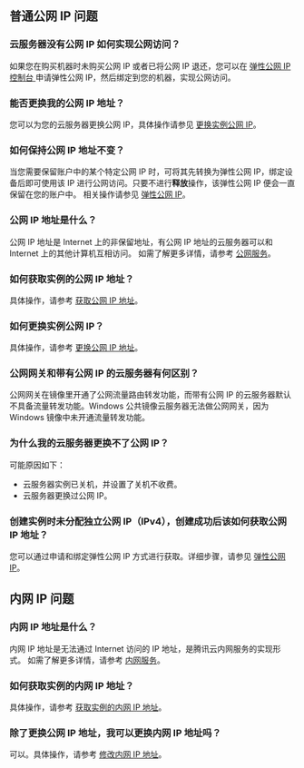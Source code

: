 ## 普通公网 IP 问题

### 云服务器没有公网 IP 如何实现公网访问？
如果您在购买机器时未购买公网 IP 或者已将公网 IP 退还，您可以在 [弹性公网 IP 控制台 ](https://console.cloud.tencent.com/cvm/eip)申请弹性公网 IP，然后绑定到您的机器，实现公网访问。

### 能否更换我的公网 IP 地址？

您可以为您的云服务器更换公网 IP，具体操作请参见 [更换实例公网 IP](https://intl.cloud.tencent.com/document/product/213/16642)。

### 如何保持公网 IP 地址不变？

当您需要保留账户中的某个特定公网 IP 时，可将其先转换为弹性公网 IP，绑定设备后即可使用该 IP 进行公网访问。只要不进行**释放**操作，该弹性公网 IP 便会一直保留在您的账户中。
相关操作请参见 [弹性公网 IP](https://intl.cloud.tencent.com/document/product/213/16586)。

### 公网 IP 地址是什么？
公网 IP 地址是 Internet 上的非保留地址，有公网 IP 地址的云服务器可以和 Internet 上的其他计算机互相访问。
如需了解更多详情，请参考 [公网服务](https://intl.cloud.tencent.com/document/product/213/5224)。

### 如何获取实例的公网 IP 地址？
具体操作，请参考 [获取公网 IP 地址](https://intl.cloud.tencent.com/document/product/213/17940)。

### 如何更换实例公网 IP？
具体操作，请参考 [更换公网 IP 地址](https://intl.cloud.tencent.com/document/product/213/16642)。

### 公网网关和带有公网 IP 的云服务器有何区别？
公网网关在镜像里开通了公网流量路由转发功能，而带有公网 IP 的云服务器默认不具备流量转发功能。Windows 公共镜像云服务器无法做公网网关，因为 Windows 镜像中未开通流量转发功能。

### 为什么我的云服务器更换不了公网 IP？
可能原因如下：
- 云服务器实例已关机，并设置了关机不收费。
- 云服务器更换过公网 IP。


### 创建实例时未分配独立公网 IP（IPv4），创建成功后该如何获取公网 IP 地址？
您可以通过申请和绑定弹性公网 IP 方式进行获取。详细步骤，请参见 [弹性公网 IP](https://intl.cloud.tencent.com/document/product/213/16586)。

## 内网 IP 问题

### 内网 IP 地址是什么？
内网 IP 地址是无法通过 Internet 访问的 IP 地址，是腾讯云内网服务的实现形式。
如需了解更多详情，请参考 [内网服务](https://intl.cloud.tencent.com/document/product/213/5225)。

### 如何获取实例的内网 IP 地址？
具体操作，请参考 [获取实例的内网 IP 地址](https://intl.cloud.tencent.com/document/product/213/17941)。

### 除了更换公网 IP 地址，我可以更换内网 IP 地址吗？
可以。具体操作，请参考 [修改内网 IP 地址](https://intl.cloud.tencent.com/document/product/213/16561)。

